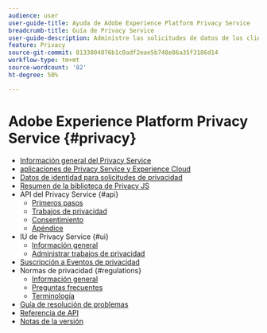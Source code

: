 ```yaml
---
audience: user
user-guide-title: Ayuda de Adobe Experience Platform Privacy Service
breadcrumb-title: Guía de Privacy Service
user-guide-description: Administre las solicitudes de datos de los clientes para cumplir con las regulaciones legales de privacidad, como el RGPD y la CCPA.
feature: Privacy
source-git-commit: 8133804076b1c0adf2eae5b748e86a35f3186d14
workflow-type: tm+mt
source-wordcount: '82'
ht-degree: 50%

---
```



# Adobe Experience Platform Privacy Service {#privacy}

* [Información general del Privacy Service](home.md)
* [aplicaciones de Privacy Service y Experience Cloud](experience-cloud-apps.md)
* [Datos de identidad para solicitudes de privacidad](identity-data.md)
* [Resumen de la biblioteca de Privacy JS](js-library.md)
* API del Privacy Service {#api}
   * [Primeros pasos](api/getting-started.md)
   * [Trabajos de privacidad](api/privacy-jobs.md)
   * [Consentimiento](api/consent.md)
   * [Apéndice](api/appendix.md)
* IU de Privacy Service {#ui}
   * [Información general](ui/overview.md)
   * [Administrar trabajos de privacidad](ui/user-guide.md)
* [Suscripción a Eventos de privacidad](privacy-events.md)
* Normas de privacidad {#regulations}
   * [Información general](regulations/overview.md)
   * [Preguntas frecuentes](regulations/faq.md)
   * [Terminología](regulations/terminology.md)
* [Guía de resolución de problemas](troubleshooting-guide.md)
* [Referencia de API](https://www.adobe.io/experience-platform-apis/references/privacy-service/)
* [Notas de la versión](release-notes.md)
